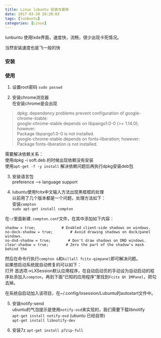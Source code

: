 ```yaml
---
title: Linux lubuntu 安装与使用
date: 2017-03-20 20:28:03
tags: [lunbuntu]
categories: [Linux]
---
```


lunbuntu 使用lxde界面，速度快，流畅，很少出现卡死情况。

当然安装速度也是飞一般的快

### 安装


### 使用
1. 设置root密码
`sudo passwd`

2. 安装chrome浏览器  
  在安装chrome是会出现  

  > dpkg: dependency problems prevent configuration of google-chrome-stable:  
   google-chrome-stable depends on libpango1.0-0 (>= 1.14.0); however:  
    Package libpango1.0-0 is not installed.  
   google-chrome-stable depends on fonts-liberation; however:  
    Package fonts-liberation is not installed.  

  需要解决依赖关系：  
  使用dpkg -i   soft.deb 的时候出现依赖没有安装  
  使用`apt-get -f -y install`  解决依赖问题后再执行dpkg安装deb包

3. 安装语言包  
  preference --> language support

4. lubuntu使用fcitx中文输入方法出现黑框框的处理  
以前用了几个版本都是一个问题，处理方法如下：  
安装`compton`  
`sudo apt-get install compton`  

在`~/`里面新建`.compton.conf`文件，在其中添加如下内容：  
```
shadow = true;            # Enabled client-side shadows on windows.
no-dock-shadow = true;        # Avoid drawing shadows on dock/panel windows.
no-dnd-shadow = true;        # Don't draw shadows on DND windows.
clear-shadow = true;        # Zero the part of the shadow's mask behind the

```

然后在命令行执行`compton &`和`killall fcitx-qimpanel`即可解决问题。  
如果想启动系统就自动修复的可以如下：  
打开 首选项->LXSession默认应用程序，在自动启动页的手动设为自动启动的程序处添加入`compton`，再到下面“已知的应用程序”里找到`Fcitx Qt IMPanel`，把勾去掉。  

在系统自启动加入该项目，在~/.config/lxsession/Lubuntu的autostart文件中。

5. 安装notify-send  
ubuntu的气泡提示是使用`notify-osd`来实现的，我们需要下载libnotify  
`apt-get install notify-osd`   (ubuntu 已经自带)  
`apt-get install libnotify-dev`

6. 安装7z
`apt-get install p7zip-full`
